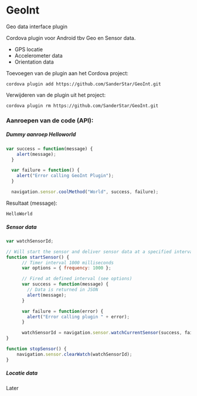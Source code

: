# GeoInt
Geo data interface plugin

Cordova plugin voor Android tbv Geo en Sensor data.
- GPS locatie
- Accelerometer data
- Orientation data


Toevoegen van de plugin aan het Cordova project:
```
cordova plugin add https://github.com/SanderStar/GeoInt.git
```

Verwijderen van de plugin uit het project:
```
cordova plugin rm https://github.com/SanderStar/GeoInt.git
```

### Aanroepen van de code (API):


##### Dummy aanroep Helloworld
```javascript
var success = function(message) {
    alert(message);
  }

  var failure = function() {
    alert("Error calling GeoInt Plugin");
  }

  navigation.sensor.coolMethod("World", success, failure);
```

Resultaat (message):
```
HelloWorld
```

##### Sensor data
```javascript
var watchSensorId;

// Will start the sensor and deliver sensor data at a specified interval
function startSensor() {
      // Timer interval 1000 milliseconds
      var options = { frequency: 1000 };

      // Fired at defined interval (see options)
      var success = function(message) {
        // Data is returned in JSON
        alert(message);
      }

      var failure = function(error) {
        alert("Error calling plugin " + error);
      }

      watchSensorId = navigation.sensor.watchCurrentSensor(success, failure, options);
}

function stopSensor() {
    navigation.sensor.clearWatch(watchSensorId);
}
```

##### Locatie data
Later
